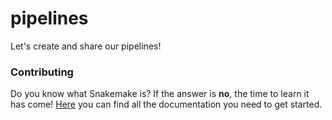 # pipelines
Let's create and share our pipelines!

### Contributing
Do you know what Snakemake is? If the answer is **no**, the time to learn it has come! [Here](https://snakemake.readthedocs.io/en/stable/)  you can find all the documentation you need to get started.
